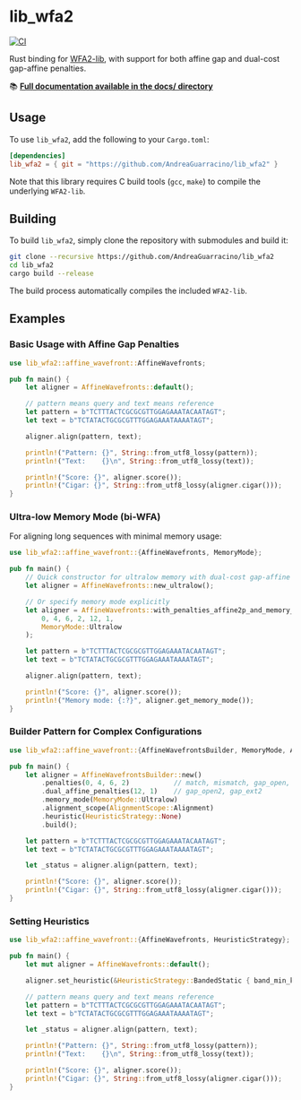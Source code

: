 # lib_wfa2

[![CI](https://github.com/your-username/lib_wfa2/actions/workflows/ci.yml/badge.svg)](https://github.com/your-username/lib_wfa2/actions/workflows/ci.yml)

Rust binding for [WFA2-lib](https://github.com/smarco/WFA2-lib), with support for both affine gap and dual-cost gap-affine penalties.

📚 **[Full documentation available in the docs/ directory](docs/)**

## Usage

To use `lib_wfa2`, add the following to your `Cargo.toml`:

```toml
[dependencies]
lib_wfa2 = { git = "https://github.com/AndreaGuarracino/lib_wfa2" }
```

Note that this library requires C build tools (`gcc`, `make`) to compile the underlying `WFA2-lib`.

## Building

To build `lib_wfa2`, simply clone the repository with submodules and build it:

```bash
git clone --recursive https://github.com/AndreaGuarracino/lib_wfa2
cd lib_wfa2
cargo build --release
```

The build process automatically compiles the included `WFA2-lib`.

## Examples

### Basic Usage with Affine Gap Penalties

```rust
use lib_wfa2::affine_wavefront::AffineWavefronts;

pub fn main() {
    let aligner = AffineWavefronts::default();

    // pattern means query and text means reference
    let pattern = b"TCTTTACTCGCGCGTTGGAGAAATACAATAGT";
    let text = b"TCTATACTGCGCGTTTGGAGAAATAAAATAGT";

    aligner.align(pattern, text);

    println!("Pattern: {}", String::from_utf8_lossy(pattern));
    println!("Text:    {}\n", String::from_utf8_lossy(text));

    println!("Score: {}", aligner.score());
    println!("Cigar: {}", String::from_utf8_lossy(aligner.cigar()));
}
```

### Ultra-low Memory Mode (bi-WFA)

For aligning long sequences with minimal memory usage:

```rust
use lib_wfa2::affine_wavefront::{AffineWavefronts, MemoryMode};

pub fn main() {
    // Quick constructor for ultralow memory with dual-cost gap-affine
    let aligner = AffineWavefronts::new_ultralow();

    // Or specify memory mode explicitly
    let aligner = AffineWavefronts::with_penalties_affine2p_and_memory_mode(
        0, 4, 6, 2, 12, 1, 
        MemoryMode::Ultralow
    );

    let pattern = b"TCTTTACTCGCGCGTTGGAGAAATACAATAGT";
    let text = b"TCTATACTGCGCGTTTGGAGAAATAAAATAGT";

    aligner.align(pattern, text);

    println!("Score: {}", aligner.score());
    println!("Memory mode: {:?}", aligner.get_memory_mode());
}
```

### Builder Pattern for Complex Configurations

```rust
use lib_wfa2::affine_wavefront::{AffineWavefrontsBuilder, MemoryMode, AlignmentScope, HeuristicStrategy};

pub fn main() {
    let aligner = AffineWavefrontsBuilder::new()
        .penalties(0, 4, 6, 2)           // match, mismatch, gap_open, gap_ext
        .dual_affine_penalties(12, 1)    // gap_open2, gap_ext2
        .memory_mode(MemoryMode::Ultralow)
        .alignment_scope(AlignmentScope::Alignment)
        .heuristic(HeuristicStrategy::None)
        .build();

    let pattern = b"TCTTTACTCGCGCGTTGGAGAAATACAATAGT";
    let text = b"TCTATACTGCGCGTTTGGAGAAATAAAATAGT";

    let _status = aligner.align(pattern, text);

    println!("Score: {}", aligner.score());
    println!("Cigar: {}", String::from_utf8_lossy(aligner.cigar()));
}
```

### Setting Heuristics

```rust
use lib_wfa2::affine_wavefront::{AffineWavefronts, HeuristicStrategy};

pub fn main() {
    let mut aligner = AffineWavefronts::default();

    aligner.set_heuristic(&HeuristicStrategy::BandedStatic { band_min_k: -1, band_max_k: 1 });

    // pattern means query and text means reference
    let pattern = b"TCTTTACTCGCGCGTTGGAGAAATACAATAGT";
    let text = b"TCTATACTGCGCGTTTGGAGAAATAAAATAGT";

    let _status = aligner.align(pattern, text);

    println!("Pattern: {}", String::from_utf8_lossy(pattern));
    println!("Text:    {}\n", String::from_utf8_lossy(text));

    println!("Score: {}", aligner.score());
    println!("Cigar: {}", String::from_utf8_lossy(aligner.cigar()));
}
```
